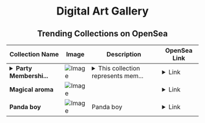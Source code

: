 <div align="center">

# Digital Art Gallery

## Trending Collections on OpenSea

| Collection Name                       | Image                                                                                     | Description                       | OpenSea Link                                                                                          |
|---------------------------------------|-------------------------------------------------------------------------------------------|-----------------------------------|--------------------------------------------------------------------------------------------------------|
| **<details><summary>Party Membershi...</summary>Party Memberships: HyperVerse</details>** | ![Image](https://i.seadn.io/s/raw/files/d927d3099257832e7e94bc703b32b1e5.png?w=500&auto=format?w=200&auto=format) | <details><summary>This collection represents mem...</summary>This collection represents memberships in the following Party: HyperVerse. Head to https://base.party.app/party/0x8e477867b2f0e7dd6a032aaf0cf01e9f0064dbd6 to view the Party's latest activity.</details> | <details><summary>Link</summary>[Party Memberships: HyperVerse](https://opensea.io/collection/party-memberships-hyperverse-2)</details> |
| **Magical aroma** | ![Image](https://i.seadn.io/s/raw/files/2310e98d7d9d1b7694614d344849b353.jpg?w=500&auto=format?w=200&auto=format) |  | <details><summary>Link</summary>[Magical aroma](https://opensea.io/collection/magical-aroma-1)</details> |
| **Panda boy** | ![Image](https://i.seadn.io/s/raw/files/1c11a398908ac39dfc75cdd4c6104460.jpg?w=500&auto=format?w=200&auto=format) | Panda boy | <details><summary>Link</summary>[Panda boy](https://opensea.io/collection/panda-boy-7)</details> |

</div>